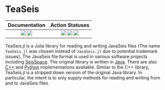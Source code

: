 # TeaSeis

| **Documentation** | **Action Statuses** |
|:---:|:---:|
| [![][docs-dev-img]][docs-dev-url] [![][docs-stable-img]][docs-stable-url] | [![][doc-build-status-img]][doc-build-status-url] [![][build-status-img]][build-status-url] [![][code-coverage-img]][code-coverage-results] |

TeaSeis.jl is a Julia library for reading and writing JavaSeis files (The name `TeaSeis.jl` was chosen instead of `JavaSeis.jl` due to potential trademark issues).  The JavaSeis file format is used in various software projects including [SeisSpace](https://www.landmark.solutions/seisspace-promax).  The original library is written in [Java](http://sourceforge.net/projects/javaseis).  There are also [C++](http://www.jseisio.com>C++) and [Python](https://github.com/asbjorn/pyjavaseis) implementations available.  Similar to the C++ library, TeaSeis.jl is a stripped down version of the original Java library.  In particular, the intent is to only supply methods for reading and writing from and to JavaSeis files.

[docs-dev-img]: https://img.shields.io/badge/docs-dev-blue.svg
[docs-dev-url]: https://chevronetc.github.io/TeaSeis.jl/dev/

[docs-stable-img]: https://img.shields.io/badge/docs-stable-blue.svg
[docs-stable-url]: https://ChevronETC.github.io/TeaSeis.jl/stable

[doc-build-status-img]: https://github.com/ChevronETC/TeaSeis.jl/workflows/Documentation/badge.svg
[doc-build-status-url]: https://github.com/ChevronETC/TeaSeis.jl/actions?query=workflow%3ADocumentation

[build-status-img]: https://github.com/ChevronETC/TeaSeis.jl/workflows/Tests/badge.svg
[build-status-url]: https://github.com/ChevronETC/TeaSeis.jl/actions?query=workflow%3A"Tests"

[code-coverage-img]: https://codecov.io/gh/ChevronETC/TeaSeis.jl/branch/master/graph/badge.svg
[code-coverage-results]: https://codecov.io/gh/ChevronETC/TeaSeis.jl

